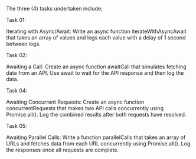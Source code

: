 The three (4) tasks undertaken include;

Task 01:

Iterating with Async/Await: Write an async function iterateWithAsyncAwait that takes an array of values and logs each value with a delay of 1 second between logs.

Task 02:

Awaiting a Call: Create an async function awaitCall that simulates fetching data from an API. Use await to wait for the API response and then log the data.

Task 04:

Awaiting Concurrent Requests: Create an async function concurrentRequests that makes two API calls concurrently using Promise.all(). Log the combined results after both requests have resolved.

Task 05:

Awaiting Parallel Calls: Write a function parallelCalls that takes an array of URLs and fetches data from each URL concurrently using Promise.all(). Log the responses once all requests are complete.
